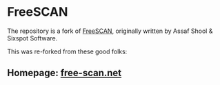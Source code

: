 # FreeSCAN
The repository is a fork of [FreeSCAN](https://github.com/ReProgram8a9ce45a/FreeSCAN), originally written by Assaf Shool & Sixspot Software.

This was re-forked from these good folks:
## Homepage: [free-scan.net](http://free-scan.net)
